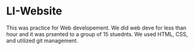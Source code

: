 # LI-Website

This was practice for Web developement. We did web deve for less than hour and it was prsented to a group of 15 stuednts.
We used HTML, CSS, and utilized git management.